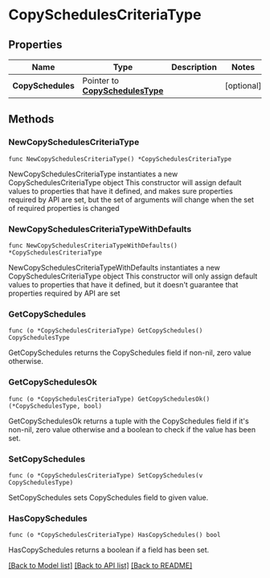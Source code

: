 # CopySchedulesCriteriaType

## Properties

Name | Type | Description | Notes
------------ | ------------- | ------------- | -------------
**CopySchedules** | Pointer to [**CopySchedulesType**](CopySchedulesType.md) |  | [optional] 

## Methods

### NewCopySchedulesCriteriaType

`func NewCopySchedulesCriteriaType() *CopySchedulesCriteriaType`

NewCopySchedulesCriteriaType instantiates a new CopySchedulesCriteriaType object
This constructor will assign default values to properties that have it defined,
and makes sure properties required by API are set, but the set of arguments
will change when the set of required properties is changed

### NewCopySchedulesCriteriaTypeWithDefaults

`func NewCopySchedulesCriteriaTypeWithDefaults() *CopySchedulesCriteriaType`

NewCopySchedulesCriteriaTypeWithDefaults instantiates a new CopySchedulesCriteriaType object
This constructor will only assign default values to properties that have it defined,
but it doesn't guarantee that properties required by API are set

### GetCopySchedules

`func (o *CopySchedulesCriteriaType) GetCopySchedules() CopySchedulesType`

GetCopySchedules returns the CopySchedules field if non-nil, zero value otherwise.

### GetCopySchedulesOk

`func (o *CopySchedulesCriteriaType) GetCopySchedulesOk() (*CopySchedulesType, bool)`

GetCopySchedulesOk returns a tuple with the CopySchedules field if it's non-nil, zero value otherwise
and a boolean to check if the value has been set.

### SetCopySchedules

`func (o *CopySchedulesCriteriaType) SetCopySchedules(v CopySchedulesType)`

SetCopySchedules sets CopySchedules field to given value.

### HasCopySchedules

`func (o *CopySchedulesCriteriaType) HasCopySchedules() bool`

HasCopySchedules returns a boolean if a field has been set.


[[Back to Model list]](../README.md#documentation-for-models) [[Back to API list]](../README.md#documentation-for-api-endpoints) [[Back to README]](../README.md)



